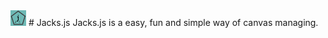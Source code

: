 <img src="logo.png" width="25" height="25" />
# Jacks.js
Jacks.js is a easy, fun and simple way of canvas managing.
